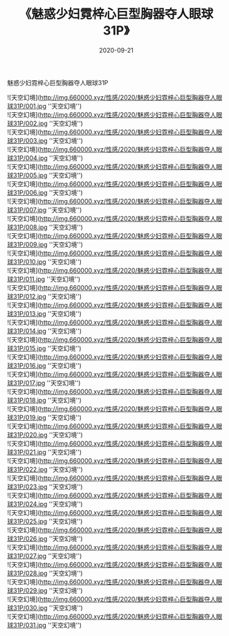 ﻿---
layout: post
title:  《魅惑少妇霓梓心巨型胸器夺人眼球31P》
date:   2020-09-21
img: http://img.660000.xyz/性感/2020/魅惑少妇霓梓心巨型胸器夺人眼球31P/000.jpg
categories: [美女, 性感, 泳衣]
---

魅惑少妇霓梓心巨型胸器夺人眼球31P



![天空幻境](http://img.660000.xyz/性感/2020/魅惑少妇霓梓心巨型胸器夺人眼球31P/001.jpg ''天空幻境'') <br>
![天空幻境](http://img.660000.xyz/性感/2020/魅惑少妇霓梓心巨型胸器夺人眼球31P/002.jpg ''天空幻境'') <br>
![天空幻境](http://img.660000.xyz/性感/2020/魅惑少妇霓梓心巨型胸器夺人眼球31P/003.jpg ''天空幻境'') <br>
![天空幻境](http://img.660000.xyz/性感/2020/魅惑少妇霓梓心巨型胸器夺人眼球31P/004.jpg ''天空幻境'') <br>
![天空幻境](http://img.660000.xyz/性感/2020/魅惑少妇霓梓心巨型胸器夺人眼球31P/005.jpg ''天空幻境'') <br>
![天空幻境](http://img.660000.xyz/性感/2020/魅惑少妇霓梓心巨型胸器夺人眼球31P/006.jpg ''天空幻境'') <br>
![天空幻境](http://img.660000.xyz/性感/2020/魅惑少妇霓梓心巨型胸器夺人眼球31P/007.jpg ''天空幻境'') <br>
![天空幻境](http://img.660000.xyz/性感/2020/魅惑少妇霓梓心巨型胸器夺人眼球31P/008.jpg ''天空幻境'') <br>
![天空幻境](http://img.660000.xyz/性感/2020/魅惑少妇霓梓心巨型胸器夺人眼球31P/009.jpg ''天空幻境'') <br>
![天空幻境](http://img.660000.xyz/性感/2020/魅惑少妇霓梓心巨型胸器夺人眼球31P/010.jpg ''天空幻境'') <br>
![天空幻境](http://img.660000.xyz/性感/2020/魅惑少妇霓梓心巨型胸器夺人眼球31P/011.jpg ''天空幻境'') <br>
![天空幻境](http://img.660000.xyz/性感/2020/魅惑少妇霓梓心巨型胸器夺人眼球31P/012.jpg ''天空幻境'') <br>
![天空幻境](http://img.660000.xyz/性感/2020/魅惑少妇霓梓心巨型胸器夺人眼球31P/013.jpg ''天空幻境'') <br>
![天空幻境](http://img.660000.xyz/性感/2020/魅惑少妇霓梓心巨型胸器夺人眼球31P/014.jpg ''天空幻境'') <br>
![天空幻境](http://img.660000.xyz/性感/2020/魅惑少妇霓梓心巨型胸器夺人眼球31P/015.jpg ''天空幻境'') <br>
![天空幻境](http://img.660000.xyz/性感/2020/魅惑少妇霓梓心巨型胸器夺人眼球31P/016.jpg ''天空幻境'') <br>
![天空幻境](http://img.660000.xyz/性感/2020/魅惑少妇霓梓心巨型胸器夺人眼球31P/017.jpg ''天空幻境'') <br>
![天空幻境](http://img.660000.xyz/性感/2020/魅惑少妇霓梓心巨型胸器夺人眼球31P/018.jpg ''天空幻境'') <br>
![天空幻境](http://img.660000.xyz/性感/2020/魅惑少妇霓梓心巨型胸器夺人眼球31P/019.jpg ''天空幻境'') <br>
![天空幻境](http://img.660000.xyz/性感/2020/魅惑少妇霓梓心巨型胸器夺人眼球31P/020.jpg ''天空幻境'') <br>
![天空幻境](http://img.660000.xyz/性感/2020/魅惑少妇霓梓心巨型胸器夺人眼球31P/021.jpg ''天空幻境'') <br>
![天空幻境](http://img.660000.xyz/性感/2020/魅惑少妇霓梓心巨型胸器夺人眼球31P/022.jpg ''天空幻境'') <br>
![天空幻境](http://img.660000.xyz/性感/2020/魅惑少妇霓梓心巨型胸器夺人眼球31P/023.jpg ''天空幻境'') <br>
![天空幻境](http://img.660000.xyz/性感/2020/魅惑少妇霓梓心巨型胸器夺人眼球31P/024.jpg ''天空幻境'') <br>
![天空幻境](http://img.660000.xyz/性感/2020/魅惑少妇霓梓心巨型胸器夺人眼球31P/025.jpg ''天空幻境'') <br>
![天空幻境](http://img.660000.xyz/性感/2020/魅惑少妇霓梓心巨型胸器夺人眼球31P/026.jpg ''天空幻境'') <br>
![天空幻境](http://img.660000.xyz/性感/2020/魅惑少妇霓梓心巨型胸器夺人眼球31P/027.jpg ''天空幻境'') <br>
![天空幻境](http://img.660000.xyz/性感/2020/魅惑少妇霓梓心巨型胸器夺人眼球31P/028.jpg ''天空幻境'') <br>
![天空幻境](http://img.660000.xyz/性感/2020/魅惑少妇霓梓心巨型胸器夺人眼球31P/029.jpg ''天空幻境'') <br>
![天空幻境](http://img.660000.xyz/性感/2020/魅惑少妇霓梓心巨型胸器夺人眼球31P/030.jpg ''天空幻境'') <br>
![天空幻境](http://img.660000.xyz/性感/2020/魅惑少妇霓梓心巨型胸器夺人眼球31P/031.jpg ''天空幻境'') <br>